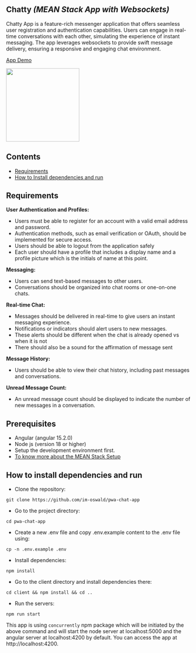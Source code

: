 ## Chatty _(MEAN Stack App with Websockets)_

Chatty App is a feature-rich messenger application that offers seamless user registration and authentication capabilities. Users can engage in real-time conversations with each other, simulating the experience of instant messaging. The app leverages websockets to provide swift message delivery, ensuring a responsive and engaging chat environment.

[App Demo](https://shorturl.at/swACH)

<img src="./src/assets/gifs/demo.gif?raw=true" width="200px">

## Contents

- [Requirements](#-requirements)
- [How to Install dependencies and run](#-how-to-install-dependencies-and-run)

## Requirements

**User Authentication and Profiles:**

- Users must be able to register for an account with a valid email address and password.
- Authentication methods, such as email verification or OAuth, should be implemented for secure access.
- Users should be able to logout from the application safely
- Each user should have a profile that includes a display name and a profile picture which is the initials of name at this point.

**Messaging:**
- Users can send text-based messages to other users.
- Conversations should be organized into chat rooms or one-on-one chats.

**Real-time Chat:**
- Messages should be delivered in real-time to give users an instant messaging experience.
- Notifications or indicators should alert users to new messages.
- These alerts should be different when the chat is already opened vs when it is not
- There should also be a sound for the affirmation of message sent

**Message History:**
- Users should be able to view their chat history, including past messages and conversations.

**Unread Message Count:**
- An unread message count should be displayed to indicate the number of new messages in a conversation.

## Prerequisites

- Angular (angular 15.2.0)
- Node js (version 18 or higher)
- Setup the development environment first.
- [To know more about the MEAN Stack Setup](https://www.javatpoint.com/setup-components-of-mean-stack)

## How to install dependencies and run

- Clone the repository:

```
git clone https://github.com/im-oswald/pwa-chat-app
```

- Go to the project directory:

```
cd pwa-chat-app
```

- Create a new .env file and copy .env.example content to the .env file using:

```
cp -n .env.example .env
```

- Install dependencies:

```
npm install
```

- Go to the client directory and install dependencies there:

```
cd client && npm install && cd ..
```

- Run the servers:

```
npm run start
```

This app is using `concurrently` npm package which will be initiated by the above command and will start the node server at localhost:5000 and the angular server at localhost:4200 by default. You can access the app at http://localhost:4200.
